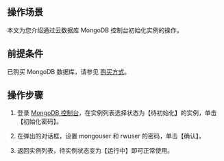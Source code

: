 ## 操作场景
本文为您介绍通过云数据库 MongoDB 控制台初始化实例的操作。

## 前提条件
已购买 MongoDB 数据库，请参见 [购买方式](https://cloud.tencent.com/document/product/240/3551)。

## 操作步骤
1. 登录 [MongoDB 控制台](https://console.cloud.tencent.com/mongodb)，在实例列表选择状态为【待初始化】的实例，单击【初始化密码】。

2. 在弹出的对话框，设置 mongouser 和 rwuser 的密码，单击【确认】。

3. 返回实例列表，待实例状态变为【运行中】即可正常使用。
